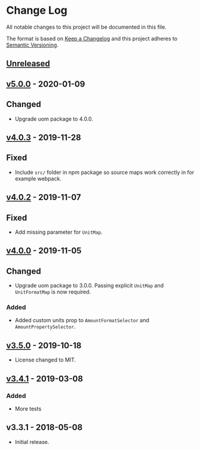 # Change Log

All notable changes to this project will be documented in this file.

The format is based on [Keep a Changelog](http://keepachangelog.com/)
and this project adheres to [Semantic Versioning](http://semver.org/).

## [Unreleased](https://github.com/promaster-sdk/property/compare/@promaster-sdk%2Freact-property-selectors@4.0.3...master)

## [v5.0.0](https://github.com/promaster-sdk/property/compare/@promaster-sdk%2Freact-property-selectors@4.0.3...@promaster-sdk%2Freact-property-selectors@5.0.0) - 2020-01-09

## Changed

- Upgrade uom package to 4.0.0.

## [v4.0.3](https://github.com/promaster-sdk/property/compare/@promaster-sdk%2Freact-property-selectors@4.0.2...@promaster-sdk%2Freact-property-selectors@4.0.3) - 2019-11-28

## Fixed

- Include `src/` folder in npm package so source maps work correctly in for example webpack.

## [v4.0.2](https://github.com/promaster-sdk/property/compare/@promaster-sdk%2Freact-property-selectors@4.0.0...@promaster-sdk%2Freact-property-selectors@4.0.2) - 2019-11-07

## Fixed

- Add missing parameter for `UnitMap`.

## [v4.0.0](https://github.com/promaster-sdk/property/compare/@promaster-sdk%2Freact-property-selectors@3.5.0...@promaster-sdk%2Freact-property-selectors@4.0.0) - 2019-11-05

## Changed

- Upgrade uom package to 3.0.0. Passing explicit `UnitMap` and `UnitFormatMap` is now required.

### Added

- Added custom units prop to `AmountFormatSelector` and `AmountPropertySelector`.

## [v3.5.0](https://github.com/promaster-sdk/property/compare/@promaster-sdk%2Freact-property-selectors@3.4.1...@promaster-sdk%2Freact-property-selectors@3.5.0) - 2019-10-18

- License changed to MIT.

## [v3.4.1](https://github.com/promaster-sdk/property/compare/@promaster-sdk%2Freact-property-selectors@3.3.1...@promaster-sdk%2Freact-property-selectors@3.4.1) - 2019-03-08

### Added

- More tests

## v3.3.1 - 2018-05-08

- Initial release.
